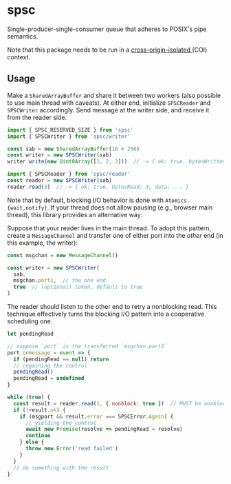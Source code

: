 # spsc

Single-producer-single-consumer queue that adheres to POSIX's pipe semantics.

Note that this package needs to be run in a [cross-origin-isolated
](https://developer.mozilla.org/en-US/docs/Web/API/Window/crossOriginIsolated)
(COI) context.

## Usage

Make a `SharedArrayBuffer` and share it between two workers (also possible to
use main thread with caveats). At either end, initialize `SPSCReader` and
`SPSCWriter` accordingly. Send message at the writer side, and receive it from
the reader side.

```js
import { SPSC_RESERVED_SIZE } from 'spsc'
import { SPSCWriter } from 'spsc/writer'

const sab = new SharedArrayBuffer(16 + 256)
const writer = new SPSCWriter(sab)
writer.write(new Uint8Array([1, 2, 3]))  // -> { ok: true, bytesWritten: 3 }
```

```js
import { SPSCReader } from 'spsc/reader'
const reader = new SPSCWriter(sab)
reader.read(3)  // -> { ok: true, bytesRead: 3, data: ... }
```

Note that by default, blocking I/O behavior is done with `Atomics.{wait,notify}`.
If your thread does not allow pausing (e.g., browser main thread), this library
provides an alternative way:

Suppose that your reader lives in the main thread. To adopt this pattern,
create a `MessageChannel` and transfer one of either port into the *other* end
(in this example, the writer):

```js
const msgchan = new MessageChannel()

const writer = new SPSCWriter(
  sab,
  msgchan.port1,  // the one end
  true  // (optional) token, default to true
)
```

The reader should listen to the other end to retry a nonblocking read. This
technique effectively turns the blocking I/O pattern into a cooperative
scheduling one.

```js
let pendingRead

// suppose `port` is the transferred `msgchan.port2`
port.onmessage = event => {
  if (pendingRead == null) return
  // regaining the control
  pendingRead()
  pendingRead = undefined
}

while (true) {
  const result = reader.read(1, { nonblock: true })  // MUST be nonblocking
  if (!result.ok) {
    if (msgport && result.error === SPSCError.Again) {
      // yielding the control
      await new Promise(resolve => pendingRead = resolve)
      continue
    } else {
      throw new Error('read failed')
    }
  }
  // do something with the result
}
```

